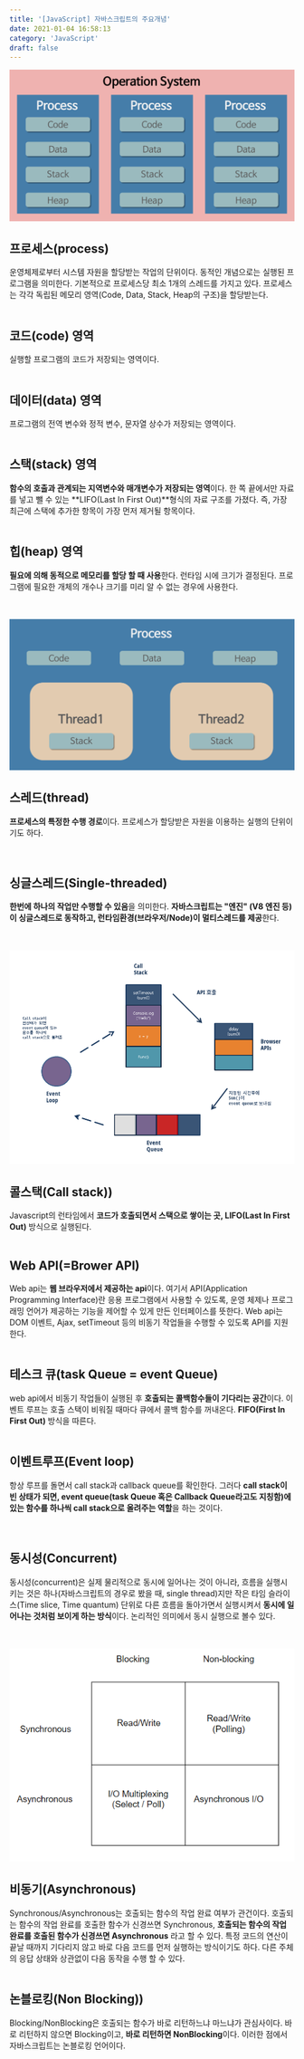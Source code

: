 ```yaml
---
title: '[JavaScript] 자바스크립트의 주요개념'
date: 2021-01-04 16:58:13
category: 'JavaScript'
draft: false
---
```


![](./images/process.png)

## 프로세스(process)

운영체제로부터 시스템 자원을 할당받는 작업의 단위이다. 동적인 개념으로는 실행된 프로그램을 의미한다. 기본적으로 프로세스당 최소 1개의 스레드를 가지고 있다. 프로세스는 각각 독립된 메모리 영역(Code, Data, Stack, Heap의 구조)을 할당받는다.
<br/>
<br/>

## 코드(code) 영역

실행할 프로그램의 코드가 저장되는 영역이다.
<br/>
<br/>

## 데이터(data) 영역

프로그램의 전역 변수와 정적 변수, 문자열 상수가 저장되는 영역이다.
<br/>
<br/>

## 스택(stack) 영역

**함수의 호출과 관계되는 지역변수와 매개변수가 저장되는 영역**이다.
한 쪽 끝에서만 자료를 넣고 뺄 수 있는 **LIFO(Last In First Out)**형식의 자료 구조를 가졌다. 즉, 가장 최근에 스택에 추가한 항목이 가장 먼저 제거될 항목이다.
<br/>
<br/>

## 힙(heap) 영역

**필요에 의해 동적으로 메모리를 할당 할 때 사용**한다. 런타임 시에 크기가 결정된다.
프로그램에 필요한 개체의 개수나 크기를 미리 알 수 없는 경우에 사용한다.
<br/>
<br/>
<br/>

![](./images/thread.png)

## 스레드(thread)

**프로세스의 특정한 수행 경로**이다. 프로세스가 할당받은 자원을 이용하는 실행의 단위이기도 하다.
<br/>
<br/>
<br/>

## 싱글스레드(Single-threaded)

**한번에 하나의 작업만 수행할 수 있음**을 의미한다. **자바스크립트는 "엔진" (V8 엔진 등)이 싱글스레드로 동작하고, 런타임환경(브라우저/Node)이 멀티스레드를 제공**한다.
<br/>
<br/>
<br/>

![](./images/eventLoop_geyg2.png)

## 콜스택(Call stack))

Javascript의 런타임에서 **코드가 호출되면서 스택으로 쌓이는 곳, LIFO(Last In First Out)** 방식으로 실행된다.
<br/>
<br/>

## Web API(=Brower API)

Web api는 **웹 브라우저에서 제공하는 api**이다. 여기서 API(Application Programming Interface)란 응용 프로그램에서 사용할 수 있도록, 운영 체제나 프로그래밍 언어가 제공하는 기능을 제어할 수 있게 만든 인터페이스를 뜻한다.
Web api는 DOM 이벤트, Ajax, setTimeout 등의 비동기 작업들을 수행할 수 있도록 API를 지원한다.
<br/>
<br/>

## 테스크 큐(task Queue = event Queue)

web api에서 비동기 작업들이 실행된 후 **호출되는 콜백함수들이 기다리는 공간**이다. 이벤트 루프는 호출 스택이 비워질 때마다 큐에서 콜백 함수를 꺼내온다. **FIFO(First In First Out)** 방식을 따른다.
<br/>
<br/>

## 이벤트루프(Event loop)

항상 루프를 돌면서 call stack과 callback queue를 확인한다. 그러다 **call stack이 빈 상태가 되면, event queue(task Queue 혹은 Callback Queue라고도 지칭함)에 있는 함수를 하나씩 call stack으로 올려주는 역할**을 하는 것이다.
<br/>
<br/>
<br/>

## 동시성(Concurrent)

동시성(concurrent)은 실제 물리적으로 동시에 일어나는 것이 아니라, 흐름을 실행시키는 것은 하나(자바스크립트의 경우로 봤을 때, single thread)지만 작은 타임 슬라이스(Time slice, Time quantum) 단위로 다른 흐름을 돌아가면서 실행시켜서 **동시에 일어나는 것처럼 보이게 하는 방식**이다. 논리적인 의미에서 동시 실행으로 볼수 있다.
<br/>
<br/>
<br/>

![](./images/IOmodel.png)

## 비동기(Asynchronous)

Synchronous/Asynchronous는 호출되는 함수의 작업 완료 여부가 관건이다.
호출되는 함수의 작업 완료를 호출한 함수가 신경쓰면 Synchronous, **호출되는 함수의 작업 완료를 호출된 함수가 신경쓰면 Asynchronous** 라고 할 수 있다.
특정 코드의 연산이 끝날 때까지 기다리지 않고 바로 다음 코드를 먼저 실행하는 방식이기도 하다. 다른 주체의 응답 상태와 상관없이 다음 동작을 수행 할 수 있다.
<br/>
<br/>

## 논블로킹(Non Blocking))

Blocking/NonBlocking은 호출되는 함수가 바로 리턴하느냐 마느냐가 관심사이다.
바로 리턴하지 않으면 Blocking이고, **바로 리턴하면 NonBlocking**이다. 이러한 점에서 자바스크립트는 논블로킹 언어이다.
<br/>
<br/>
<br/>
